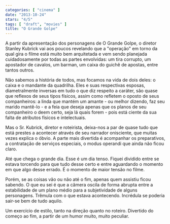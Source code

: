```yaml
---
categories: [ "cinema" ]
date: "2013-10-24"
stars: "4/5"
tags: [ "draft", "movies" ]
title: "O Grande Golpe"
---
```

A partir da apresentação dos personagens de O Grande Golpe, o diretor
Stanley Kubrick vai aos poucos revelando que a "operação" em torno
da qual gira o filme está muito bem arquitetada e vem sendo planejada
cuidadosamente por todas as partes envolvidas: um tira corrupto, um
apostador de cavalos, um barman, um caixa do guichê de apostas, entre
tantos outros.

Não sabemos a história de todos, mas focamos na vida de dois deles:
o caixa e o mandante da quadrilha. Eles e suas respectivas esposas,
diametralmente inversas em tudo o que diz respeito a caráter, são
quase que reflexos de seus tipos físicos, assim como refletem o oposto
de seus companheiros: a linda que mantém um amante - ou melhor dizendo,
faz seu marido mantê-lo - e a feia que deseja apenas que os planos de
seu companheiro o deem certo, seja lá quais forem - pois está ciente
da sua falta de atributos físicos e intelectuais.

Mas o Sr. Kubrick, diretor e roteirista, deixa-nos a par de quase tudo
que está prestes a acontecer através de seu narrador onisciente, que
muitas vezes explica o óbvio. A parte mais divertida é acompanhar os
preparativos, a contratação de serviços especiais, o modus operandi
que ainda não ficou claro.

Até que chega o grande dia. Esse é um dia tenso. Fiquei dividido entre
se estava torcendo para que tudo desse certo e entre aguardando o momento
em que algo desse errado. É o momento de maior tensão no filme.

Porém, se as coisas vão ou não até o fim, apenas quem assistiu
ficou sabendo. O que eu sei é que a câmera oscila de forma abrupta
entre a estabilidade de um plano médio para a subjetividade de alguns
personagens. Trêmula com o que estava acontecendo. Incrédula se poderia
sair-se bem de tudo aquilo.

Um exercício de estilo, tanto na direção quanto no roteiro. Divertido
do começo ao fim, a partir de um humor muito, muito peculiar.

